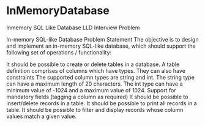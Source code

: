 # InMemoryDatabase
Inmemory SQL Like Database LLD Interview Problem

In-memory SQL-like Database
Problem Statement
The objective is to design and implement an in-memory SQL-like database, which should support the following set of operations / functionality:

It should be possible to create or delete tables in a database.
A table definition comprises of columns which have types. They can also have constraints
The supported column types are string and int.
The string type can have a maximum length of 20 characters.
The int type can have a minimum value of -1024 and a maximum value of 1024.
Support for mandatory fields (tagging a column as required)
It should be possible to insert/delete records in a table.
It should be possible to print all records in a table.
It should be possible to filter and display records whose column values match a given value.

